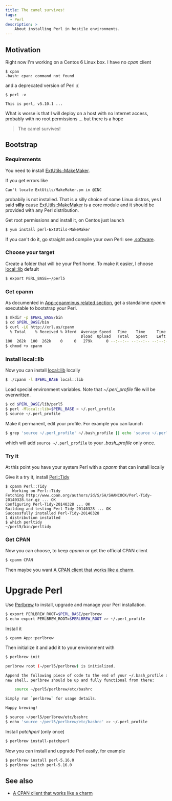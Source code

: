 ```yaml
---
title: The camel survives!
tags:
  - Perl
description: > 
    About installing Perl in hostile environments.
---
```


## Motivation

Right now I'm working on a Centos 6 Linux box. I have no *cpan* client

```
$ cpan
-bash: cpan: command not found
```

and a deprecated version of Perl :(

```
$ perl -v

This is perl, v5.10.1 ...
```

What is worse is that I will deploy on a host with no Internet access, probably with no root permissions ... but there is a hope

> The camel survives!

## Bootstrap

### Requirements

You need to install [ExtUtils::MakeMaker][1].

If you get errors like 

```
Can't locate ExtUtils/MakeMaker.pm in @INC
```

probabily is not installed. That is a silly choice of some Linux distros, yes I said **silly** cause [ExtUtils::MakeMaker][1] is a core module and it should be provided with any Perl distribution. 

Get root permissions and install it, on Centos just launch

```bash
$ yum install perl-ExtUtils-MakeMaker
```

If you can't do it, go straight and compile your own Perl: see [.software](http://g14n.info/.software). <!--- link ad articolo compila Perl oppure .software -->

### Choose your target

Create a folder that will be your Perl home. To make it easier, I choose [local::lib][2] default

```bash
$ export PERL_BASE=~/perl5
```

### Get cpanm

As documented in [App::cpanminus related section]( https://metacpan.org/pod/App::cpanminus#Downloading-the-standalone-executable), get a standalone *cpanm* executable to bootstrap your Perl. 

```bash
$ mkdir -p $PERL_BASE/bin
$ cd $PERL_BASE/bin
$ curl -LO http://xrl.us/cpanm
  % Total    % Received % Xferd  Average Speed   Time    Time     Time  Current
                                 Dload  Upload   Total   Spent    Left  Speed
100  262k  100  262k    0     0   279k      0 --:--:-- --:--:-- --:--:--  279k
$ chmod +x cpanm
```

### Install local::lib

Now you can install [local::lib][2] locally

```bash
$ ./cpanm -l $PERL_BASE local::lib
```

Load special environment variables. Note that *~/.perl_profile* file will be overwritten.

```bash
$ cd $PERL_BASE/lib/perl5
$ perl -Mlocal::lib=$PERL_BASE > ~/.perl_profile
$ source ~/.perl_profile
```

Make it permanent, edit your profile. For example you can launch

```bash
$ grep 'source ~/.perl_profile' ~/.bash_profile || echo 'source ~/.perl_profile' >> ~/.bash_profile
```

which will add `source ~/.perl_profile` to your *.bash_profile* only once.

### Try it

At this point you have your system Perl with a *cpanm* that can install locally

Give it a try it, install [Perl::Tidy][5]


```
$ cpanm Perl::Tidy
   Working on Perl::Tidy
Fetching http://www.cpan.org/authors/id/S/SH/SHANCOCK/Perl-Tidy-20140328.tar.gz ... OK
Configuring Perl-Tidy-20140328 ... OK
Building and testing Perl-Tidy-20140328 ... OK
Successfully installed Perl-Tidy-20140328
1 distribution installed
$ which perltidy
~/perl5/bin/perltidy
```

### Get CPAN

Now you can choose, to keep *cpanm* or get the official CPAN client

```bash
$ cpanm CPAN
```

Then maybe you want [A CPAN client that works like a charm](http://blog.g14n.info/2014/03/a-cpan-client-that-works-like-charm.html).

# Upgrade Perl

Use [Perlbrew][6] to install, upgrade and manage your Perl installation.

```bash
$ export PERLBREW_ROOT=$PERL_BASE/perlbrew
$ echo export PERLBREW_ROOT=$PERLBREW_ROOT >> ~/.perl_profile
```

Install it

```
$ cpanm App::perlbrew
```

Then initialize it and add it to your environment with

```bash
$ perlbrew init

perlbrew root (~/perl5/perlbrew) is initialized.

Append the following piece of code to the end of your ~/.bash_profile and start a
new shell, perlbrew should be up and fully functional from there:

    source ~/perl5/perlbrew/etc/bashrc

Simply run `perlbrew` for usage details.

Happy brewing!

$ source ~/perl5/perlbrew/etc/bashrc
$ echo 'source ~/perl5/perlbrew/etc/bashrc' >> ~/.perl_profile
```

Install *patchperl* (only once)

```bash
$ perlbrew install-patchperl
```

Now you can install and upgrade Perl easily, for example

```bash
$ perlbrew install perl-5.16.0
$ perlbrew switch perl-5.16.0
```

## See also

* [A CPAN client that works like a charm](http://blog.g14n.info/2014/03/a-cpan-client-that-works-like-charm.html)

  [1]: http://search.cpan.org/~bingos/ExtUtils-MakeMaker/lib/ExtUtils/MakeMaker.pm "ExtUtils::MakeMaker"
  [2]: http://search.cpan.org/~haarg/local-lib/lib/local/lib.pm "local::lib"
  [5]: https://metacpan.org/pod/distribution/Perl-Tidy/lib/Perl/Tidy.pod
  [6]: http://perlbrew.pl/

